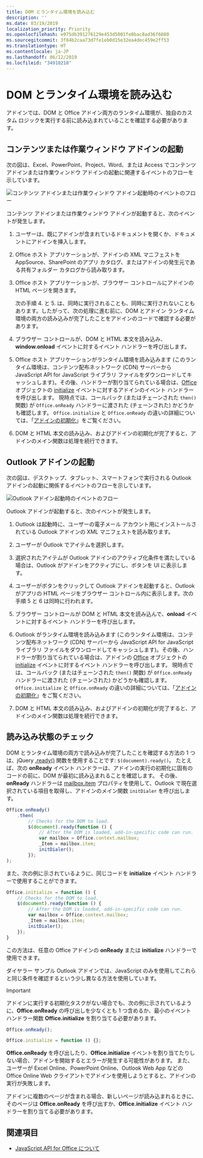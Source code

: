 ```yaml
---
title: DOM とランタイム環境を読み込む
description: ''
ms.date: 03/19/2019
localization_priority: Priority
ms.openlocfilehash: e975db391276129e453d5001fe0bac8ad36f6080
ms.sourcegitcommit: 3f84b2caa73d7fe1eb0d15e32ea4dec459e2ff53
ms.translationtype: HT
ms.contentlocale: ja-JP
ms.lasthandoff: 06/12/2019
ms.locfileid: "34910218"
---
```

# <a name="loading-the-dom-and-runtime-environment"></a>DOM とランタイム環境を読み込む

アドインでは、DOM と Office アドイン両方のランタイム環境が、独自のカスタム ロジックを実行する前に読み込まれていることを確認する必要があります。 

## <a name="startup-of-a-content-or-task-pane-add-in"></a>コンテンツまたは作業ウィンドウ アドインの起動

次の図は、Excel、PowerPoint、Project、Word、または Access でコンテンツ アドインまたは作業ウィンドウ アドインの起動に関連するイベントのフローを示しています。

![コンテンツ アドインまたは作業ウィンドウ アドイン起動時のイベントのフロー](../images/office15-app-sdk-loading-dom-agave-runtime.png)

コンテンツ アドインまたは作業ウィンドウ アドインが起動すると、次のイベントが発生します。

1. ユーザーは、既にアドインが含まれているドキュメントを開くか、ドキュメントにアドインを挿入します。

2. Office ホスト アプリケーションが、アドインの XML マニフェストを AppSource、SharePoint のアプリ カタログ、またはアドインの発生元である共有フォルダー カタログから読み取ります。

3. Office ホスト アプリケーションが、ブラウザー コントロールにアドインの HTML ページを開きます。

    次の手順 4. と 5. は、同時に実行されることも、同時に実行されないこともあります。したがって、次の処理に進む前に、DOM とアドイン ランタイム環境の両方の読み込みが完了したことをアドインのコードで確認する必要があります。

4. ブラウザー コントロールが、DOM と HTML 本文を読み込み、**window.onload** イベントに対するイベント ハンドラーを呼び出します。

5. Office ホスト アプリケーションがランタイム環境を読み込みます (このランタイム環境は、コンテンツ配布ネットワーク (CDN) サーバーから JavaScript API for JavaScript ライブラリ ファイルをダウンロードしてキャッシュします)。その後、ハンドラーが割り当てられている場合は、[Office](/javascript/api/office#office-initialize) オブジェクトの [initialize](/javascript/api/office) イベントに対するアドインのイベント ハンドラーを呼び出します。 現時点では、コールバック (またはチェーンされた `then()` 関数) が `Office.onReady` ハンドラーに渡された (チェーンされた) かどうかも確認します。 `Office.initialize` と `Office.onReady` の違いの詳細については、「[アドインの初期化](/office/dev/add-ins/develop/understanding-the-javascript-api-for-office#initializing-your-add-in)」をご覧ください。

6. DOM と HTML 本文の読み込み、およびアドインの初期化が完了すると、アドインのメイン関数は処理を続行できます。


## <a name="startup-of-an-outlook-add-in"></a>Outlook アドインの起動

次の図は、デスクトップ、タブレット、スマートフォンで実行される Outlook アドインの起動に関係するイベントのフローを示しています。

![Outlook アドイン起動時のイベントのフロー](../images/outlook15-loading-dom-agave-runtime.png)

Outlook アドインが起動すると、次のイベントが発生します。

1. Outlook は起動時に、ユーザーの電子メール アカウント用にインストールされている Outlook アドインの XML マニフェストを読み取ります。

2. ユーザーが Outlook でアイテムを選択します。

3. 選択されたアイテムが Outlook アドインのアクティブ化条件を満たしている場合は、Outlook がアドインをアクティブにし、ボタンを UI に表示します。

4. ユーザーがボタンをクリックして Outlook アドインを起動すると、Outlook がアプリの HTML ページをブラウザー コントロール内に表示します。次の手順 5 と 6 は同時に行われます。

5. ブラウザー コントロールが DOM と HTML 本文を読み込んで、**onload** イベントに対するイベント ハンドラーを呼び出します。

6. Outlook がランタイム環境を読み込みます (このランタイム環境は、コンテンツ配布ネットワーク (CDN) サーバーから JavaScript API for JavaScript ライブラリ ファイルをダウンロードしてキャッシュします)。その後、ハンドラーが割り当てられている場合は、アドインの [Office](/javascript/api/office#office-initialize) オブジェクトの [initialize](/javascript/api/office) イベントに対するイベント ハンドラーを呼び出します。 現時点では、コールバック (またはチェーンされた `then()` 関数) が `Office.onReady` ハンドラーに渡された (チェーンされた) かどうかも確認します。 `Office.initialize` と `Office.onReady` の違いの詳細については、「[アドインの初期化](/office/dev/add-ins/develop/understanding-the-javascript-api-for-office#initializing-your-add-in)」をご覧ください。

7. DOM と HTML 本文の読み込み、およびアドインの初期化が完了すると、アドインのメイン関数は処理を続行できます。


## <a name="checking-the-load-status"></a>読み込み状態のチェック

DOM とランタイム環境の両方で読み込みが完了したことを確認する方法の 1 つは、jQuery [.ready()](https://api.jquery.com/ready/) 関数を使用することです: `$(document).ready()`。 たとえば、次の **onReady** イベント ハンドラーは、アドインの実行の初期化に固有のコードの前に、DOM が最初に読み込まれることを確認します。 その後、**onReady** ハンドラーは [mailbox.item](/javascript/api/outlook/office.mailbox) プロパティを使用して、Outlook で現在選択されている項目を取得し、アドインのメイン関数 `initDialer` を呼び出します。

```js
Office.onReady()
    .then(
        // Checks for the DOM to load.
        $(document).ready(function () {
            // After the DOM is loaded, add-in-specific code can run.
            var mailbox = Office.context.mailbox;
            _Item = mailbox.item;
            initDialer();
        });
);
```

また、次の例に示されているように、同じコードを **initialize** イベント ハンドラーで使用することができます。

```js
Office.initialize = function () {
    // Checks for the DOM to load.
    $(document).ready(function () {
        // After the DOM is loaded, add-in-specific code can run.
        var mailbox = Office.context.mailbox;
        _Item = mailbox.item;
        initDialer();
    });
}
```

この方法は、任意の Office アドインの **onReady** または **initialize** ハンドラーで使用できます。

ダイヤラー サンプル Outlook アドインでは、JavaScript のみを使用してこれらと同じ条件を確認するという少し異なる方法を使用しています。 

> [!IMPORTANT]
> アドインに実行する初期化タスクがない場合でも、次の例に示されているように、**Office.onReady** の呼び出しを少なくとも 1 つ含めるか、最小のイベント ハンドラー関数 **Office.initialize** を割り当てる必要があります。
>
>```js
>Office.onReady();
>```
>
>```js
>Office.initialize = function () {};
>```
>
> **Office.onReady** を呼び出したり、**Office.initialize** イベントを割り当てたりしない場合、アドインを開始するとエラーが発生する可能性があります。 また、ユーザーが Excel Online、PowerPoint Online、Outlook Web App などの Office Online Web クライアントでアドインを使用しようとすると、アドインの実行が失敗します。
>
> アドインに複数のページが含まれる場合、新しいページが読み込まれるときに、そのページは **Office.onReady** を呼び出すか、**Office.initialize** イベント ハンドラーを割り当てる必要があります。

## <a name="see-also"></a>関連項目

- [JavaScript API for Office について](understanding-the-javascript-api-for-office.md)
